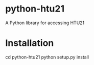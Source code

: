 # python-htu21
A Python library for accessing HTU21

# Installation
cd python-htu21
python setup.py install
